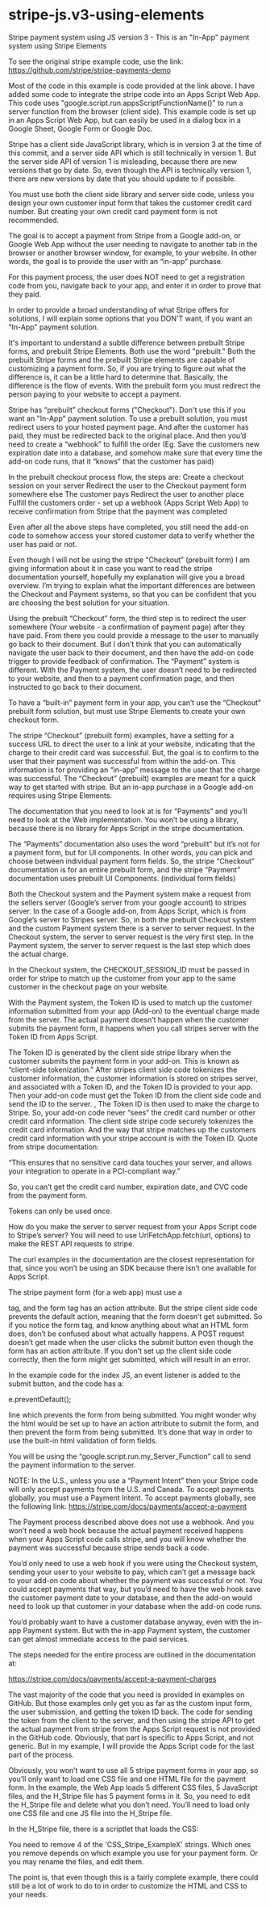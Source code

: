 # stripe-js.v3-using-elements
Stripe payment system using JS version 3 - This is an "In-App" payment system using Stripe Elements

To see the original stripe example code, use the link: https://github.com/stripe/stripe-payments-demo

Most of the code in this example is code provided at the link above.  I have added some code to integrate the stripe code into an Apps Script Web App.  This code uses "google.script.run.appsScriptFunctionName()" to run a server function from the browser (client side).  This example code is set up in an Apps Script Web App, but can easily be used in a dialog box in a Google Sheet, Google Form or Google Doc.

Stripe has a client side JavaScript library, which is in version 3 at the time of this commit, and a server side API which is still technically in version 1.  But the server side API of version 1 is misleading, because there are new versions that go by date.  So, even though the API is technically version 1, there are new versions by date that you should update to if possible.

You must use both the client side library and server side code, unless you design your own customer input form that takes the customer credit card number.  But creating your own credit card payment form is not recommended.

The goal is to accept a payment from Stripe from a Google add-on, or Google Web App without the user needing to navigate to another tab in the browser or another browser window, for example, to your website.  In other words, the goal is to provide the user with an “in-app” purchase.

For this payment process, the user does NOT need to get a registration code from you, navigate back to your app, and enter it in order to prove that they paid.

In order to provide a broad understanding of what Stripe offers for solutions, I will explain some options that you DON'T want, if you want an "In-App" payment solution.

It's important to understand a subtle difference between prebuilt Stripe forms, and prebuilt Stripe Elements.  Both use the word "prebuilt."  Both the prebuilt Stripe forms and the prebuilt Stripe elements are capable of customizing a payment form.  So, if you are trying to figure out what the difference is, it can be a little hard to determine that.  Basically, the difference is the flow of events.  With the prebuilt form you must redirect the person paying to your website to accept a payment.

Stripe has “prebuilt” checkout forms ("Checkout").  Don't use this if you want an "In-App" payment solution.  To use a prebuilt solution, you must redirect users to your hosted payment page.  And after the customer has paid, they must be redirected back to the original place.  And then you’d need to create a “webhook” to fulfill the order (Eg. Save the customers new expiration date into a database, and somehow make sure that every time the add-on code runs, that it “knows” that the customer has paid) 

In the prebuilt checkout process flow, the steps are:
Create a checkout session on your server
Redirect the user to the Checkout payment form somewhere else
The customer pays
Redirect the user to another place
Fulfill the customers order - set up a webhook (Apps Script Web App) to receive confirmation from Stripe that the payment was completed

Even after all the above steps have completed, you still need the add-on code to somehow access your stored customer data to verify whether the user has paid or not.

Even though I will not be using the stripe “Checkout” (prebuilt form) I am giving information about it in case you want to read the stripe documentation yourself, hopefully my explanation will give you a broad overview.  I’m trying to explain what the important differences are between the Checkout and Payment systems, so that you can be confident that you are choosing the best solution for your situation.

Using the prebuilt “Checkout” form, the third step is to redirect the user somewhere (Your website - a confirmation of payment page) after they have paid.  From there you could provide a message to the user to manually go back to their document.  But I don’t think that you can automatically navigate the user back to their document, and then have the add-on code trigger to provide feedback of confirmation.  The “Payment” system is different.  With the Payment system, the user doesn’t need to be redirected to your website, and then to a payment confirmation page, and then instructed to go back to their document.

To have a “built-in” payment form in your app, you can’t use the “Checkout” prebuilt form solution, but must use Stripe Elements to create your own checkout form.

The stripe “Checkout” (prebuilt form) examples, have a setting for a success URL to direct the user to a link at your website, indicating that the charge to their credit card was successful.  But, the goal is to confirm to the user that their payment was successful from within the add-on.  This information is for providing an “in-app” message to the user that the charge was successful.  The “Checkout” (prebuilt) examples are meant for a quick way to get started with stripe.  But an in-app purchase in a Google add-on requires using Stripe Elements.

The documentation that you need to look at is for “Payments”  and you’ll need to look at the Web implementation.  You won’t be using a library, because there is no library for Apps Script in the stripe documentation.

The “Payments” documentation also uses the word “prebuilt” but it’s not for a payment form, but for UI components.  In other words, you can pick and choose between individual payment form fields.  So, the stripe “Checkout” documentation is for an entire prebuilt form, and the stripe “Payment” documentation uses prebuilt UI Components. (individual form fields)

Both the Checkout system and the Payment system make a request from the  sellers server (Google’s server from your google account) to stripes server.  In the case of a Google add-on, from Apps Script, which is from Google’s server to Stripes server.  So, in both the prebuilt Checkout system and the custom Payment system there is a server to server request.  In the Checkout system, the server to server request is the very first step.  In the Payment system, the server to server request is the last step which does the actual charge.

In the Checkout system, the CHECKOUT_SESSION_ID must be passed in order for stripe to match up the customer from your app to the same customer in the checkout page on your website.

With the Payment system, the Token ID is used to match up the customer information submitted from your app (Add-on) to the eventual charge made from the server.  The actual payment doesn’t happen when the customer submits the payment form, it happens when you call stripes server with the Token ID from Apps Script.

The Token ID is generated by the client side stripe library when the customer submits the payment form in your add-on.  This is known as “client-side tokenization.”  After stripes client side code tokenizes the customer information, the customer information is stored on stripes server, and associated with a Token ID, and the Token ID is provided to your app.  Then your add-on code must get the Token ID from the client side code and send the ID to the server.  , The Token ID is then used to make the charge to Stripe.  So, your add-on code never “sees” the credit card number or other credit card information.  The client side stripe code securely tokenizes the credit card information.  And the way that stripe matches up the customers credit card information with your stripe account is with the Token ID.  Quote from stripe documentation: 

“This ensures that no sensitive card data touches your server, and allows your integration to operate in a PCI-compliant way.”

So, you can’t get the credit card number, expiration date, and CVC code from the payment form.

Tokens can only be used once.

 How do you make the server to server request from your Apps Script code to Stripe’s server?
You will need to use UrlFetchApp.fetch(url, options) to make the REST API requests to stripe.  

The curl examples in the documentation are the closest representation for that, since you won’t be using an SDK because there isn’t one available for Apps Script. 

The stripe payment form (for a web app) must use a <form> tag, and the form tag has an action attribute.  But the stripe client side code prevents the default action, meaning that the form doesn’t get submitted.  So if you notice the form tag, and know anything about what an HTML form does, don’t be confused about what actually happens. A POST request doesn’t get made when the user clicks the submit button even though the form has an action attribute.  If you don’t set up the client side code correctly, then the form might get submitted, which will result in an error.

In the example code for the index JS, an event listener is added to the submit button, and the code has a:

e.preventDefault();

line which prevents the form from being submitted.  You might wonder why the html would be set up to have an action attribute to submit the form, and then prevent the form from being submitted.  It’s done that way in order to use the built-in html validation of form fields.

You will be using the “google.script.run.my_Server_Function” call to send the payment information to the server.

NOTE: In the U.S., unless you use a “Payment Intent” then your Stripe code will only accept payments from the U.S. and Canada.  To accept payments globally, you must use a Payment Intent.
To accept payments globally, see the following link:
https://stripe.com/docs/payments/accept-a-payment

The Payment process described above does not use a webhook.  And you won’t need a web hook because the actual payment received happens when your Apps Script code calls stripe, and you will know whether the payment was successful because stripe sends back a code.

You’d only need to use a web hook if you were using the Checkout system, sending your user to your website to pay, which can’t get a message back to your add-on code about whether the payment was successful or not.  You could accept payments that way, but you’d need to have the web hook save the customer payment date to your database, and then the add-on would need to look up that customer in your database when the add-on code runs.

You’d probably want to have a customer database anyway, even with the in-app Payment system.  But with the in-app Payment system, the customer can get almost immediate access to the paid services.

The steps needed for the entire process are outlined in the documentation at:

https://stripe.com/docs/payments/accept-a-payment-charges

The vast majority of the code that you need is provided in examples on GitHub.  But those examples only get you as far as the custom input form, the user submission, and getting the token ID back.  The code for sending the token from the client to the server, and then using the stripe API to get the actual payment from stripe from the Apps Script request is not provided in the GitHub code.  Obviously, that part is specific to Apps Script, and not generic.  But in my example, I will provide the Apps Script code for the last part of the process.

Obviously, you won’t want to use all 5 stripe payment forms in your app, so you’ll only want to load one CSS file and one HTML file for the payment form.  In the example, the Web App loads 5 different CSS files, 5 JavaScript files, and the H_Stripe file has 5 payment forms in it.  So, you need to edit the H_Stripe file and delete what you don’t need.  You’ll need to load only one CSS file and one JS file into the H_Stripe  file.  

In the H_Stripe file, there is a scriptlet that loads the CSS:

<?!= loadCSS_(['CSS_Stripe_Base','CSS_Stripe_Example1','CSS_Stripe_Example2','CSS_Stripe_Example3','CSS_Stripe_Example4',
  'CSS_Stripe_Example5']) ?>

You need to remove 4 of the 'CSS_Stripe_ExampleX' strings.  Which ones you remove depends on which example you use for your payment form.  Or you may rename the files, and edit them.

The point is, that even though this is a fairly complete example, there could still be a lot of work to do to in order to customize the HTML and CSS to your needs.
